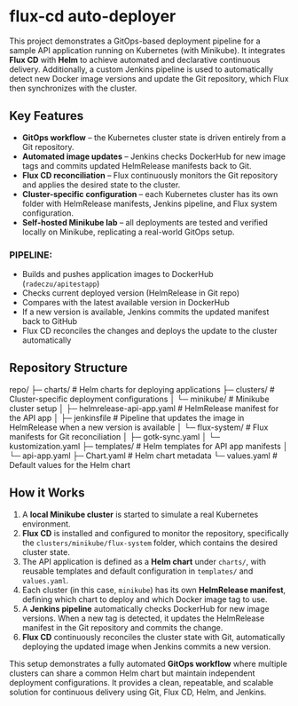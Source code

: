 # flux-cd auto-deployer

This project demonstrates a GitOps-based deployment pipeline for a sample API application running on Kubernetes (with Minikube). It integrates **Flux CD** with **Helm** to achieve automated and declarative continuous delivery. Additionally, a custom Jenkins pipeline is used to automatically detect new Docker image versions and update the Git repository, which Flux then synchronizes with the cluster.

## Key Features
- **GitOps workflow** – the Kubernetes cluster state is driven entirely from a Git repository.  
- **Automated image updates** – Jenkins checks DockerHub for new image tags and commits updated HelmRelease manifests back to Git.  
- **Flux CD reconciliation** – Flux continuously monitors the Git repository and applies the desired state to the cluster.  
- **Cluster-specific configuration** – each Kubernetes cluster has its own folder with HelmRelease manifests, Jenkins pipeline, and Flux system configuration.  
- **Self-hosted Minikube lab** – all deployments are tested and verified locally on Minikube, replicating a real-world GitOps setup.

### PIPELINE:

- Builds and pushes application images to DockerHub (`radeczu/apitestapp`)  
- Checks current deployed version (HelmRelease in Git repo)  
- Compares with the latest available version in DockerHub  
- If a new version is available, Jenkins commits the updated manifest back to GitHub  
- Flux CD reconciles the changes and deploys the update to the cluster automatically

## Repository Structure

repo/
├─ charts/ # Helm charts for deploying applications
├─ clusters/ # Cluster-specific deployment configurations
│ └─ minikube/ # Minikube cluster setup
│ ├─ helmrelease-api-app.yaml # HelmRelease manifest for the API app
│ ├─ jenkinsfile # Pipeline that updates the image in HelmRelease when a new version is available
│ └─ flux-system/ # Flux manifests for Git reconciliation
│ ├─ gotk-sync.yaml
│ └─ kustomization.yaml
├─ templates/ # Helm templates for API app manifests
│ └─ api-app.yaml
├─ Chart.yaml # Helm chart metadata
└─ values.yaml # Default values for the Helm chart


## How it Works

1. A **local Minikube cluster** is started to simulate a real Kubernetes environment.  
2. **Flux CD** is installed and configured to monitor the repository, specifically the `clusters/minikube/flux-system` folder, which contains the desired cluster state.  
3. The API application is defined as a **Helm chart** under `charts/`, with reusable templates and default configuration in `templates/` and `values.yaml`.  
4. Each cluster (in this case, `minikube`) has its own **HelmRelease manifest**, defining which chart to deploy and which Docker image tag to use.  
5. A **Jenkins pipeline** automatically checks DockerHub for new image versions. When a new tag is detected, it updates the HelmRelease manifest in the Git repository and commits the change.  
6. **Flux CD** continuously reconciles the cluster state with Git, automatically deploying the updated image when Jenkins commits a new version.  

This setup demonstrates a fully automated **GitOps workflow** where multiple clusters can share a common Helm chart but maintain independent deployment configurations. It provides a clean, repeatable, and scalable solution for continuous delivery using Git, Flux CD, Helm, and Jenkins.
